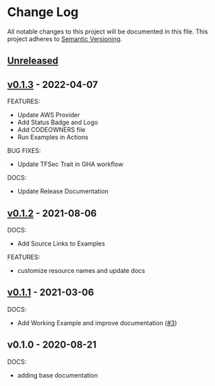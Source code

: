 # Change Log

All notable changes to this project will be documented in this file.
This project adheres to [Semantic Versioning](http://semver.org/).

<a name="unreleased"></a>
## [Unreleased]



<a name="v0.1.3"></a>
## [v0.1.3] - 2022-04-07
FEATURES:
- Update AWS Provider
- Add Status Badge and Logo
- Add CODEOWNERS file
- Run Examples in Actions

BUG FIXES:
- Update TFSec Trait in GHA workflow

DOCS:
- Update Release Documentation


<a name="v0.1.2"></a>
## [v0.1.2] - 2021-08-06
DOCS:
- Add Source Links to Examples

FEATURES:
- customize resource names and update docs


<a name="v0.1.1"></a>
## [v0.1.1] - 2021-03-06
DOCS:
- Add Working Example and improve documentation ([#3](https://github.com/nclouds/terraform-aws-iam-policy/issues/3))


<a name="v0.1.0"></a>
## v0.1.0 - 2020-08-21
DOCS:
- adding base documentation


[Unreleased]: https://github.com/nclouds/terraform-aws-iam-policy/compare/v0.1.3...HEAD
[v0.1.3]: https://github.com/nclouds/terraform-aws-iam-policy/compare/v0.1.2...v0.1.3
[v0.1.2]: https://github.com/nclouds/terraform-aws-iam-policy/compare/v0.1.1...v0.1.2
[v0.1.1]: https://github.com/nclouds/terraform-aws-iam-policy/compare/v0.1.0...v0.1.1
